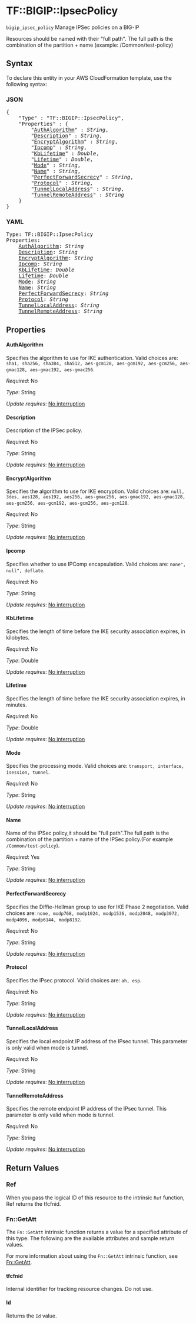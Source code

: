 # TF::BIGIP::IpsecPolicy

`bigip_ipsec_policy` Manage IPSec policies on a BIG-IP

Resources should be named with their "full path". The full path is the combination of the partition + name (example: /Common/test-policy)

## Syntax

To declare this entity in your AWS CloudFormation template, use the following syntax:

### JSON

<pre>
{
    "Type" : "TF::BIGIP::IpsecPolicy",
    "Properties" : {
        "<a href="#authalgorithm" title="AuthAlgorithm">AuthAlgorithm</a>" : <i>String</i>,
        "<a href="#description" title="Description">Description</a>" : <i>String</i>,
        "<a href="#encryptalgorithm" title="EncryptAlgorithm">EncryptAlgorithm</a>" : <i>String</i>,
        "<a href="#ipcomp" title="Ipcomp">Ipcomp</a>" : <i>String</i>,
        "<a href="#kblifetime" title="KbLifetime">KbLifetime</a>" : <i>Double</i>,
        "<a href="#lifetime" title="Lifetime">Lifetime</a>" : <i>Double</i>,
        "<a href="#mode" title="Mode">Mode</a>" : <i>String</i>,
        "<a href="#name" title="Name">Name</a>" : <i>String</i>,
        "<a href="#perfectforwardsecrecy" title="PerfectForwardSecrecy">PerfectForwardSecrecy</a>" : <i>String</i>,
        "<a href="#protocol" title="Protocol">Protocol</a>" : <i>String</i>,
        "<a href="#tunnellocaladdress" title="TunnelLocalAddress">TunnelLocalAddress</a>" : <i>String</i>,
        "<a href="#tunnelremoteaddress" title="TunnelRemoteAddress">TunnelRemoteAddress</a>" : <i>String</i>
    }
}
</pre>

### YAML

<pre>
Type: TF::BIGIP::IpsecPolicy
Properties:
    <a href="#authalgorithm" title="AuthAlgorithm">AuthAlgorithm</a>: <i>String</i>
    <a href="#description" title="Description">Description</a>: <i>String</i>
    <a href="#encryptalgorithm" title="EncryptAlgorithm">EncryptAlgorithm</a>: <i>String</i>
    <a href="#ipcomp" title="Ipcomp">Ipcomp</a>: <i>String</i>
    <a href="#kblifetime" title="KbLifetime">KbLifetime</a>: <i>Double</i>
    <a href="#lifetime" title="Lifetime">Lifetime</a>: <i>Double</i>
    <a href="#mode" title="Mode">Mode</a>: <i>String</i>
    <a href="#name" title="Name">Name</a>: <i>String</i>
    <a href="#perfectforwardsecrecy" title="PerfectForwardSecrecy">PerfectForwardSecrecy</a>: <i>String</i>
    <a href="#protocol" title="Protocol">Protocol</a>: <i>String</i>
    <a href="#tunnellocaladdress" title="TunnelLocalAddress">TunnelLocalAddress</a>: <i>String</i>
    <a href="#tunnelremoteaddress" title="TunnelRemoteAddress">TunnelRemoteAddress</a>: <i>String</i>
</pre>

## Properties

#### AuthAlgorithm

Specifies the algorithm to use for IKE authentication. Valid choices are: `sha1, sha256, sha384, sha512, aes-gcm128,
aes-gcm192, aes-gcm256, aes-gmac128, aes-gmac192, aes-gmac256`.

_Required_: No

_Type_: String

_Update requires_: [No interruption](https://docs.aws.amazon.com/AWSCloudFormation/latest/UserGuide/using-cfn-updating-stacks-update-behaviors.html#update-no-interrupt)

#### Description

Description of the IPSec policy.

_Required_: No

_Type_: String

_Update requires_: [No interruption](https://docs.aws.amazon.com/AWSCloudFormation/latest/UserGuide/using-cfn-updating-stacks-update-behaviors.html#update-no-interrupt)

#### EncryptAlgorithm

Specifies the algorithm to use for IKE encryption. Valid choices are: `null, 3des, aes128, aes192, aes256, aes-gmac256,
aes-gmac192, aes-gmac128, aes-gcm256, aes-gcm192, aes-gcm256, aes-gcm128`.

_Required_: No

_Type_: String

_Update requires_: [No interruption](https://docs.aws.amazon.com/AWSCloudFormation/latest/UserGuide/using-cfn-updating-stacks-update-behaviors.html#update-no-interrupt)

#### Ipcomp

Specifies whether to use IPComp encapsulation. Valid choices are: `none", null", deflate`.

_Required_: No

_Type_: String

_Update requires_: [No interruption](https://docs.aws.amazon.com/AWSCloudFormation/latest/UserGuide/using-cfn-updating-stacks-update-behaviors.html#update-no-interrupt)

#### KbLifetime

Specifies the length of time before the IKE security association expires, in kilobytes.

_Required_: No

_Type_: Double

_Update requires_: [No interruption](https://docs.aws.amazon.com/AWSCloudFormation/latest/UserGuide/using-cfn-updating-stacks-update-behaviors.html#update-no-interrupt)

#### Lifetime

Specifies the length of time before the IKE security association expires, in minutes.

_Required_: No

_Type_: Double

_Update requires_: [No interruption](https://docs.aws.amazon.com/AWSCloudFormation/latest/UserGuide/using-cfn-updating-stacks-update-behaviors.html#update-no-interrupt)

#### Mode

Specifies the processing mode. Valid choices are: `transport, interface, isession, tunnel`.

_Required_: No

_Type_: String

_Update requires_: [No interruption](https://docs.aws.amazon.com/AWSCloudFormation/latest/UserGuide/using-cfn-updating-stacks-update-behaviors.html#update-no-interrupt)

#### Name

Name of the IPSec policy,it should be "full path".The full path is the combination of the partition + name of the IPSec policy.(For example `/Common/test-policy`).

_Required_: Yes

_Type_: String

_Update requires_: [No interruption](https://docs.aws.amazon.com/AWSCloudFormation/latest/UserGuide/using-cfn-updating-stacks-update-behaviors.html#update-no-interrupt)

#### PerfectForwardSecrecy

Specifies the Diffie-Hellman group to use for IKE Phase 2 negotiation. Valid choices are: `none, modp768, modp1024, modp1536, modp2048, modp3072,
modp4096, modp6144, modp8192`.

_Required_: No

_Type_: String

_Update requires_: [No interruption](https://docs.aws.amazon.com/AWSCloudFormation/latest/UserGuide/using-cfn-updating-stacks-update-behaviors.html#update-no-interrupt)

#### Protocol

Specifies the IPsec protocol. Valid choices are: `ah, esp`.

_Required_: No

_Type_: String

_Update requires_: [No interruption](https://docs.aws.amazon.com/AWSCloudFormation/latest/UserGuide/using-cfn-updating-stacks-update-behaviors.html#update-no-interrupt)

#### TunnelLocalAddress

Specifies the local endpoint IP address of the IPsec tunnel. This parameter is only valid when mode is tunnel.

_Required_: No

_Type_: String

_Update requires_: [No interruption](https://docs.aws.amazon.com/AWSCloudFormation/latest/UserGuide/using-cfn-updating-stacks-update-behaviors.html#update-no-interrupt)

#### TunnelRemoteAddress

Specifies the remote endpoint IP address of the IPsec tunnel. This parameter is only valid when mode is tunnel.

_Required_: No

_Type_: String

_Update requires_: [No interruption](https://docs.aws.amazon.com/AWSCloudFormation/latest/UserGuide/using-cfn-updating-stacks-update-behaviors.html#update-no-interrupt)

## Return Values

### Ref

When you pass the logical ID of this resource to the intrinsic `Ref` function, Ref returns the tfcfnid.

### Fn::GetAtt

The `Fn::GetAtt` intrinsic function returns a value for a specified attribute of this type. The following are the available attributes and sample return values.

For more information about using the `Fn::GetAtt` intrinsic function, see [Fn::GetAtt](https://docs.aws.amazon.com/AWSCloudFormation/latest/UserGuide/intrinsic-function-reference-getatt.html).

#### tfcfnid

Internal identifier for tracking resource changes. Do not use.

#### Id

Returns the <code>Id</code> value.

